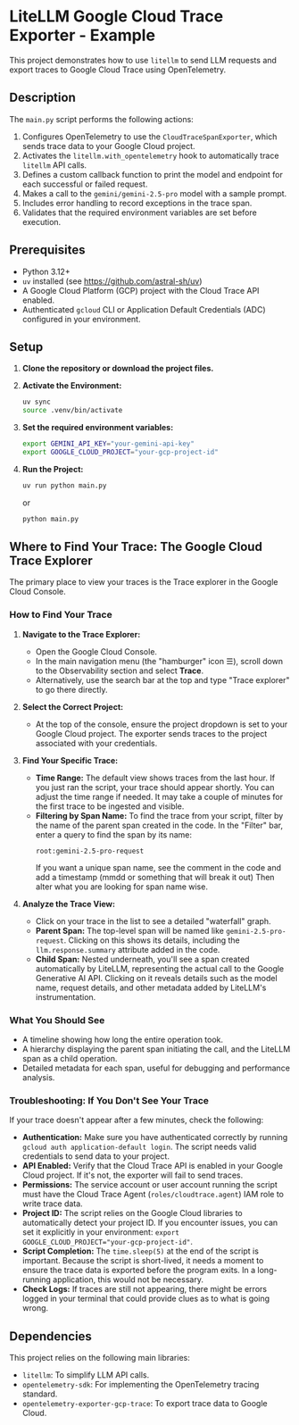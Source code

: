 # LiteLLM Google Cloud Trace Exporter - Example

This project demonstrates how to use `litellm` to send LLM requests and export traces to Google Cloud Trace using OpenTelemetry.

## Description

The `main.py` script performs the following actions:
1.  Configures OpenTelemetry to use the `CloudTraceSpanExporter`, which sends trace data to your Google Cloud project.
2.  Activates the `litellm.with_opentelemetry` hook to automatically trace `litellm` API calls.
3.  Defines a custom callback function to print the model and endpoint for each successful or failed request.
4.  Makes a call to the `gemini/gemini-2.5-pro` model with a sample prompt.
5.  Includes error handling to record exceptions in the trace span.
6.  Validates that the required environment variables are set before execution.

## Prerequisites

- Python 3.12+
- `uv` installed (see https://github.com/astral-sh/uv)
- A Google Cloud Platform (GCP) project with the Cloud Trace API enabled.
- Authenticated `gcloud` CLI or Application Default Credentials (ADC) configured in your environment.

## Setup

1.  **Clone the repository or download the project files.**

2.  **Activate the Environment:**
    ```bash
    uv sync
    source .venv/bin/activate
    ```
3.  **Set the required environment variables:**
    ```bash
    export GEMINI_API_KEY="your-gemini-api-key"
    export GOOGLE_CLOUD_PROJECT="your-gcp-project-id"
    ```

4.  **Run the Project:**
    ```bash
    uv run python main.py 
    ```

    or
    ```bash
    python main.py
    ```



## Where to Find Your Trace: The Google Cloud Trace Explorer

The primary place to view your traces is the Trace explorer in the Google Cloud Console.

### How to Find Your Trace

1. **Navigate to the Trace Explorer:**
   - Open the Google Cloud Console.
   - In the main navigation menu (the "hamburger" icon ☰), scroll down to the Observability section and select **Trace**.
   - Alternatively, use the search bar at the top and type "Trace explorer" to go there directly.

2. **Select the Correct Project:**
   - At the top of the console, ensure the project dropdown is set to your Google Cloud project. The exporter sends traces to the project associated with your credentials.

3. **Find Your Specific Trace:**
   - **Time Range:** The default view shows traces from the last hour. If you just ran the script, your trace should appear shortly. You can adjust the time range if needed. It may take a couple of minutes for the first trace to be ingested and visible.
   - **Filtering by Span Name:** To find the trace from your script, filter by the name of the parent span created in the code. In the "Filter" bar, enter a query to find the span by its name:
     ```
     root:gemini-2.5-pro-request
     ```
     If you want a unique span name, see the comment in the code and add a timestamp (mmdd or something that will break it out)
     Then alter what you are looking for span name wise.

4. **Analyze the Trace View:**
   - Click on your trace in the list to see a detailed "waterfall" graph.
   - **Parent Span:** The top-level span will be named like `gemini-2.5-pro-request`. Clicking on this shows its details, including the `llm.response.summary` attribute added in the code.
   - **Child Span:** Nested underneath, you'll see a span created automatically by LiteLLM, representing the actual call to the Google Generative AI API. Clicking on it reveals details such as the model name, request details, and other metadata added by LiteLLM's instrumentation.

### What You Should See

- A timeline showing how long the entire operation took.
- A hierarchy displaying the parent span initiating the call, and the LiteLLM span as a child operation.
- Detailed metadata for each span, useful for debugging and performance analysis.

### Troubleshooting: If You Don't See Your Trace

If your trace doesn't appear after a few minutes, check the following:

- **Authentication:** Make sure you have authenticated correctly by running `gcloud auth application-default login`. The script needs valid credentials to send data to your project.
- **API Enabled:** Verify that the Cloud Trace API is enabled in your Google Cloud project. If it's not, the exporter will fail to send traces.
- **Permissions:** The service account or user account running the script must have the Cloud Trace Agent (`roles/cloudtrace.agent`) IAM role to write trace data.
- **Project ID:** The script relies on the Google Cloud libraries to automatically detect your project ID. If you encounter issues, you can set it explicitly in your environment: `export GOOGLE_CLOUD_PROJECT="your-gcp-project-id"`.
- **Script Completion:** The `time.sleep(5)` at the end of the script is important. Because the script is short-lived, it needs a moment to ensure the trace data is exported before the program exits. In a long-running application, this would not be necessary.
- **Check Logs:** If traces are still not appearing, there might be errors logged in your terminal that could provide clues as to what is going wrong.

## Dependencies

This project relies on the following main libraries:
- `litellm`: To simplify LLM API calls.
- `opentelemetry-sdk`: For implementing the OpenTelemetry tracing standard.
- `opentelemetry-exporter-gcp-trace`: To export trace data to Google Cloud.
